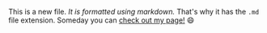 This is a new file. *It is formatted using markdown.* That's why it has the `.md` file extension.  Someday you can [check out my page!](http://sharonbritton.click) 
:smile:

